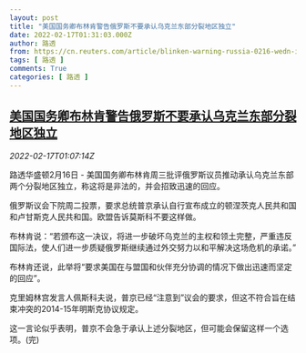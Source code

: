 ```yaml
---
layout: post
title: "美国国务卿布林肯警告俄罗斯不要承认乌克兰东部分裂地区独立"
date: 2022-02-17T01:31:03.000Z
author: 路透
from: https://cn.reuters.com/article/blinken-warning-russia-0216-wedn-idCNKBS2KM03M
tags: [ 路透 ]
comments: True
categories: [ 路透 ]
---
```

<!--1645061463000-->
[美国国务卿布林肯警告俄罗斯不要承认乌克兰东部分裂地区独立](https://cn.reuters.com/article/blinken-warning-russia-0216-wedn-idCNKBS2KM03M)
------

<div>
<div><i>2022-02-17T01:07:14Z</i></div><p>路透华盛顿2月16日 - 美国国务卿布林肯周三批评俄罗斯议员推动承认乌克兰东部两个分裂地区独立，称这将是非法的，并会招致迅速的回应。</p><p>俄罗斯议会下院周二投票，要求总统普京承认自行宣布成立的顿涅茨克人民共和国和卢甘斯克人民共和国。欧盟告诉莫斯科不要这样做。</p><p>布林肯说：“若颁布这一决议，将进一步破坏乌克兰的主权和领土完整，严重违反国际法，使人们进一步质疑俄罗斯继续通过外交努力以和平解决这场危机的承诺。”</p><p>布林肯还说，此举将“要求美国在与盟国和伙伴充分协调的情况下做出迅速而坚定的回应”。</p><p>克里姆林宫发言人佩斯科夫说，普京已经“注意到”议会的要求，但这不符合旨在结束冲突的2014-15年明斯克协议规定。</p><p>这一言论似乎表明，普京不会急于承认上述分裂地区，但可能会保留这样一个选项。(完)</p>
</div>
